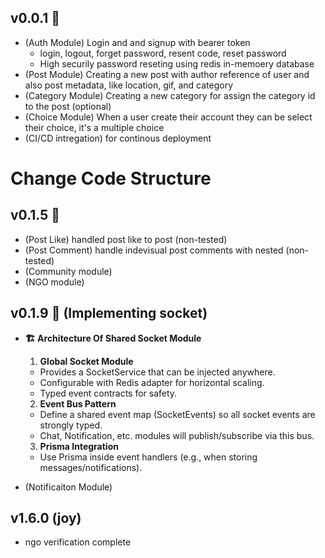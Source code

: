 ## v0.0.1 🎉

- (Auth Module) Login and and signup with bearer token
    - login, logout, forget password, resent code, reset password
    - High securily password reseting using redis in-memoery database
- (Post Module) Creating a new post with author reference of user and also post metadata, like location, gif, and category
- (Category Module) Creating a new category for assign the category id to the post (optional)
- (Choice Module) When a user create their account they can be select their choice, it's a multiple choice
- (CI/CD intregation) for continous deployment

# **Change Code Structure**

## v0.1.5 🎉

- (Post Like) handled post like to post (non-tested)
- (Post Comment) handle indevisual post comments with nested (non-tested)
- (Community module)
- (NGO module)

## v0.1.9 🎉 **(Implementing socket)**

- **🏗 Architecture Of Shared Socket Module**
    1. **Global Socket Module**
    - Provides a SocketService that can be injected anywhere.
    - Configurable with Redis adapter for horizontal scaling.
    - Typed event contracts for safety.
    2. **Event Bus Pattern**
    - Define a shared event map (SocketEvents) so all socket events are strongly typed.
    - Chat, Notification, etc. modules will publish/subscribe via this bus.
    3. **Prisma Integration**
    - Use Prisma inside event handlers (e.g., when storing messages/notifications).

- (Notificaiton Module)

## v1.6.0 (joy)

- ngo verification complete
